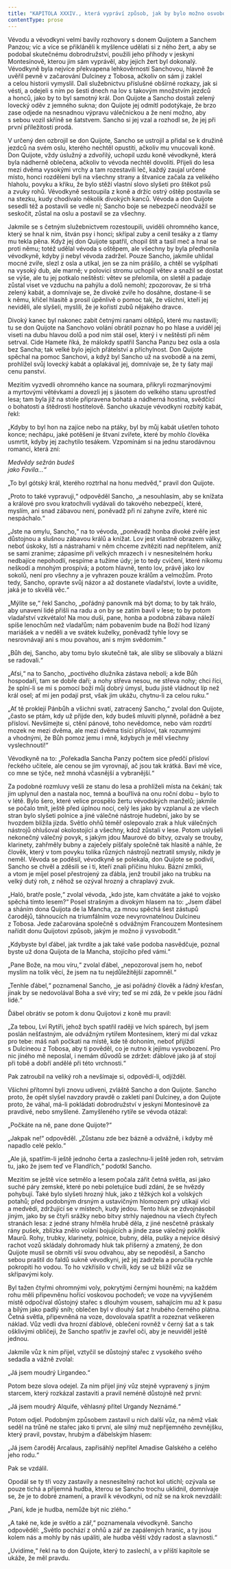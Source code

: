 ```yaml
---
title: "KAPITOLA XXXIV., která vypráví způsob, jak by bylo možno osvoboditi začarovanou Dulcineu z\_Tobosa, což je jedna z\_nejkrásnějších příhod celé historie."
contentType: prose
---
```


  

Vévodu a vévodkyni velmi bavily rozhovory s donem Quijotem a Sanchem Panzou; víc a více se přikláněli k myšlence udělati si z něho žert, a aby se podobal skutečnému dobrodružství, použili jeho příhody v jeskyni Montesínově, kterou jim sám vyprávěl, aby jejich žert byl dokonalý. Vévodkyně byla nejvíce překvapena lehkověrností Sanchovou, hlavně že uvěřil pevně v začarování Dulciney z Tobosa, ačkoliv on sám ji zaklel a celou historii vymyslil. Dali služebnictvu příslušné obšírné rozkazy, jak si vésti, a odejeli s ním po šesti dnech na lov s takovým množstvím jezdců a honců, jako by to byl samotný král. Don Quijote a Sancho dostali zelený lovecký oděv z jemného sukna; don Quijote jej odmítl podotýkaje, že brzo zase odjede na nesnadnou výpravu válečnickou a že není možno, aby s sebou vozil skříně se šatstvem. Sancho si jej vzal a rozhodl se, že jej při první příležitosti prodá.

V určený den ozbrojil se don Quijote, Sancho se ustrojil a přidal se k družině jezdců na svém oslu, kterého nechtěl opustiti, ačkoliv mu vnucovali koně. Don Quijote, vždy úslužný a zdvořilý, uchopil uzdu koně vévodkyně, která byla nádherně oblečena, ačkoliv to vévoda nechtěl dovoliti. Přijeli do lesa mezi dvěma vysokými vrchy a tam rozestavili leč, každý zaujal určené místo, honci rozděleni byli na všechny strany a štvanice začala za velikého hlaholu, povyku a křiku, že bylo stěží vlastní slovo slyšeti pro štěkot psů a zvuky rohů. Vévodkyně sestoupila z koně a držíc ostrý oštěp postavila se na stezku, kudy chodívalo několik divokých kanců. Vévoda a don Quijote sesedli též a postavili se vedle ní; Sancho boje se nebezpečí neodvážil se seskočit, zůstal na oslu a postavil se za všechny.

Jakmile se s četným služebnictvem rozestoupili, uviděli ohromného kance, který se hnal k nim, štván psy i honci; skřípal zuby a cenil tesáky a z tlamy mu tekla pěna. Když jej don Quijote spatřil, chopil štít a tasil meč a hnal se proti němu; totéž udělal vévoda s oštěpem, ale všechny by byla předhonila vévodkyně, kdyby ji nebyl vévoda zadržel. Pouze Sancho, jakmile uhlídal mocné zvíře, slezl z osla a utíkal, jen se za ním prášilo, a chtěl se vyšplhati na vysoký dub, ale marně; v polovici stromu uchopil větev a snažil se dostat se výše, ale tu jej potkalo neštěstí: větev se přelomila, on sletěl a padaje zůstal viset ve vzduchu na pahýlu a dolů nemohl; zpozorovav, že si trhá zelený kabát, a domnívaje se, že divoké zvíře ho dosáhne, dostane-li se k němu, křičel hlasitě a prosil úpěnlivě o pomoc tak, že všichni, kteří jej neviděli, ale slyšeli, myslili, že je kořistí zubů nějakého dravce.

Divoký kanec byl nakonec zabit četnými ranami oštěpů, které mu nastavili; tu se don Quijote na Sanchovo volání obrátil poznav ho po hlase a uviděl jej viseti na dubu hlavou dolů a pod ním stál osel, který i v neštěstí při něm setrval. Cide Hamete říká, že málokdy spatřil Sancha Panzu bez osla a osla bez Sancha; tak velké bylo jejich přátelství a příchylnost. Don Quijote spěchal na pomoc Sanchovi, a když byl Sancho už na svobodě a na zemi, prohlížel svůj lovecký kabát a oplakával jej, domnívaje se, že ty šaty mají cenu panství.

Mezitím vyzvedli ohromného kance na soumara, přikryli rozmarýnovými a myrtovými větévkami a dovezli jej s jásotem do velkého stanu uprostřed lesa; tam byla již na stole připravena bohatá a nádherná hostina, svědčící o bohatosti a štědrosti hostitelově. Sancho ukazuje vévodkyni rozbitý kabát, řekl:

„Kdyby to byl hon na zajíce nebo na ptáky, byl by můj kabát ušetřen tohoto konce; nechápu, jaké potěšení je štvaní zvířete, které by mohlo člověka usmrtit, kdyby jej zachytilo tesákem. Vzpomínám si na jednu starodávnou romanci, která zní:

_Medvědy sežrán budeš  
jako Favila…“_

„To byl gótský král, kterého roztrhal na honu medvěd,“ pravil don Quijote.

„Proto to také vypravuji,“ odpověděl Sancho, „a nesouhlasím, aby se knížata a králové pro svou kratochvíli vydávali do takového nebezpečí, které, myslím, ani snad zábavou není, poněvadž při ní zahyne zvíře, které nic nespáchalo.“

„Jste na omylu, Sancho,“ na to vévoda, „poněvadž honba divoké zvěře jest důstojnou a slušnou zábavou králů a knížat. Lov jest vlastně obrazem války, neboť úskoky, lstí a nástrahami v něm chceme zvítěziti nad nepřítelem, aniž se sami zraníme; zápasíme při velkých mrazech i v nesnesitelném horku nedbajíce nepohodlí, nespíme a tužíme údy; je to tedy cvičení, které nikomu neškodí a mnohým prospívá; a potom hlavně, tento lov, právě jako lov sokolů, není pro všechny a je vyhrazen pouze králům a velmožům. Proto tedy, Sancho, opravte svůj názor a až dostanete vladařství, lovte a uvidíte, jaká je to skvělá věc.“

„Mýlíte se,“ řekl Sancho, „pořádný panovník má být doma; to by tak hrálo, aby unavení lidé přišli na radu a on by se zatím bavil v lese; to by potom vladařství vzkvétalo! Na mou duši, pane, honba a podobná zábava náleží spíše lenochům než vladařům; nám pobavením bude na Boží hod lízaný mariášek a v neděli a ve svátek kuželky, poněvadž tyhle lovy se nesrovnávají ani s mou povahou, ani s mým svědomím.“

„Bůh dej, Sancho, aby tomu bylo skutečně tak, ale sliby se slibovaly a blázni se radovali.“

„Aťsi,“ na to Sancho, „poctivého dlužníka zástava nebolí; a kde Bůh hospodaří, tam se dobře daří; a nohy střeva nesou, ne střeva nohy; chci říci, že splní-li se mi s pomocí boží můj dobrý úmysl, budu jistě vládnout líp než král osel; ať mi jen podají prst, však jim ukážu, chytnu-li za celou ruku.“

„Ať tě proklejí Pánbůh a všichni svatí, zatracený Sancho,“ zvolal don Quijote, „často se ptám, kdy už přijde den, kdy budeš mluviti plynně, pořádně a bez přísloví. Nevšímejte si, ctění pánové, toho nevědomce, nebo vám rozdrtí mozek ne mezi dvěma, ale mezi dvěma tisíci přísloví, tak rozumnými a vhodnými, že Bůh pomoz jemu i mně, kdybych je měl všechny vyslechnouti!“

Vévodkyně na to: „Pořekadla Sancha Panzy počtem sice předčí přísloví řeckého učitele, ale cenou se jim vyrovnají, ač jsou tak krátká. Baví mě více, co mne se týče, než mnohá včasnější a vybranější.“

Za podobné rozmluvy vešli ze stanu do lesa a prohlíželi místa na čekání; tak jim uplynul den a nastala noc, temná a bouřlivá na onu roční dobu – bylo to v létě. Bylo šero, které velice prospělo žertu vévodských manželů; jakmile se počalo tmít, ještě před úplnou nocí, celý les jako by vzplanul a ze všech stran bylo slyšeti polnice a jiné válečné nástroje hudební, jako by se hvozdem blížila jízda. Světlo ohňů téměř oslepovalo zrak a hluk válečných nástrojů ohlušoval okolostojící a všechny, kdož zůstali v lese. Potom uslyšeli nekonečný válečný povyk, s jakým jdou Maurové do bitvy, ozvaly se trouby, klarinety, zahřměly bubny a zaječely píšťaly společně tak hlasitě a náhle, že člověk, který v tom povyku tolika různých nástrojů neztratil smysly, nikdy je neměl. Vévoda se poděsil, vévodkyně se polekala, don Quijote se podivil, Sancho se chvěl a zděsili se i ti, kteří znali příčinu hluku. Bázní zmlkli, a vtom je míjel posel přestrojený za ďábla, jenž troubil jako na trubku na velký dutý roh, z něhož se ozýval hrozný a chraplavý zvuk.

„Haló, bratře posle,“ zvolal vévoda, „kdo jste, kam chvátáte a jaké to vojsko spěchá tímto lesem?“ Posel strašným a divokým hlasem na to: „Jsem ďábel a sháním dona Quijota de la Mancha, za mnou spěchá šest zástupů čarodějů, táhnoucích na triumfálním voze nevyrovnatelnou Dulcineu z Tobosa. Jede začarována společně s odvážným Francouzem Montesínem nařídit donu Quijotovi způsob, jakým je možno ji vysvobodit.“

„Kdybyste byl ďábel, jak tvrdíte a jak také vaše podoba nasvědčuje, poznal byste už dona Quijota de la Mancha, stojícího před vámi.“

„Pane Bože, na mou víru,“ zvolal ďábel, „nepozoroval jsem ho, neboť myslím na tolik věcí, že jsem na tu nejdůležitější zapomněl.“

„Tenhle ďábel,“ poznamenal Sancho, „je asi pořádný člověk a řádný křesťan, jinak by se nedovolával Boha a své víry; teď se mi zdá, že v pekle jsou řádní lidé.“

Ďábel obrátiv se potom k donu Quijotovi z koně mu pravil:

„Za tebou, Lví Rytíři, jehož bych spatřil raději ve lvích spárech, byl jsem poslán nešťastným, ale odvážným rytířem Montesínem, který mi dal vzkaz pro tebe: máš naň počkati na místě, kde tě dohoním, neboť přijíždí s Dulcineou z Tobosa, aby ti pověděl, co je nutno k jejímu vysvobození. Pro nic jiného mě neposlal, i nemám důvodů se zdržet: ďáblové jako já ať stojí při tobě a dobří andělé při této vrchnosti.“

Pak zatroubil na veliký roh a nevšímaje si, odpovědí-li, odjížděl.

Všichni přítomní byli znovu udiveni, zvláště Sancho a don Quijote. Sancho proto, že opět slyšel navzdory pravdě o zakletí paní Dulciney, a don Quijote proto, že váhal, má-li pokládati dobrodružství v jeskyni Montesínově za pravdivé, nebo smyšlené. Zamyšleného rytíře se vévoda otázal:

„Počkáte na ně, pane done Quijote?“

„Jakpak ne!“ odpověděl. „Zůstanu zde bez bázně a odvážně, i kdyby mě napadlo celé peklo.“

„Ale já, spatřím-li ještě jednoho čerta a zaslechnu-li ještě jeden roh, setrvám tu, jako že jsem teď ve Flandřích,“ podotkl Sancho.

Mezitím se ještě více setmělo a lesem počala zářit četná světla, asi jako suché páry zemské, které po nebi poletujíce budí zdání, že se hvězdy pohybují. Také bylo slyšeti hrozný hluk, jako z těžkých kol a volských potahů; před podobným drsným a ustavičným hlomozem prý utíkají vlci a medvědi, zdržující se v místech, kudy jedou. Tento hluk se zdvojnásobil jiným, jako by se čtyři srážky nebo bitvy strhly najednou na všech čtyřech stranách lesa: z jedné strany hřměla hrubě děla, z jiné nesčetně práskaly rány pušek, zblízka znělo volání bojujících a jinde zase válečný pokřik Maurů. Rohy, trubky, klarinety, polnice, bubny, děla, pušky a nejvíce děsivý rachot vozů skládaly dohromady hluk tak příšerný a zmatený, že don Quijote musil se obrniti vší svou odvahou, aby se nepoděsil, a Sancho sebou praštil do faldů sukně vévodkyni, jež jej zadržela a poručila rychle pokropiti ho vodou. To ho vzkřísilo v chvíli, kdy se už blížil vůz se skřípavými koly.

Byl tažen čtyřmi ohromnými voly, pokrytými černými houněmi; na každém rohu měli připevněnu hořící voskovou pochodeň; ve voze na vyvýšeném místě odpočíval důstojný stařec s dlouhým vousem, sahajícím mu až k pasu a bílým jako padlý sníh; oblečen byl v dlouhý šat z hrubého černého plátna. Četná světla, připevněná na voze, dovolovala spatřit a rozeznat veškeren náklad. Vůz vedli dva hrozní ďáblové, oblečení rovněž v černý šat a s tak ošklivými obličeji, že Sancho spatřiv je zavřel oči, aby je neuviděl ještě jednou.

Jakmile vůz k nim přijel, vztyčil se důstojný stařec z vysokého svého sedadla a vážně zvolal:

„Já jsem moudrý Lirgandeo.“

Potom beze slova odejel. Za ním přijel jiný vůz stejně vypravený s jiným starcem, který rozkázal zastaviti a pravil neméně důstojně než první:

„Já jsem moudrý Alquife, věhlasný přítel Urgandy Neznámé.“

Potom odjel. Podobným způsobem zastavil u nich další vůz, na němž však seděl na trůně ne stařec jako ti první, ale silný muž nepříjemného zevnějšku, který pravil, povstav, hrubým a ďábelským hlasem:

„Já jsem čaroděj Arcalaus, zapřisáhlý nepřítel Amadise Galského a celého jeho rodu.“

Pak se vzdálil.

Opodál se ty tři vozy zastavily a nesnesitelný rachot kol utichl; ozývala se pouze tichá a příjemná hudba, kterou se Sancho trochu uklidnil, domnívaje se, že je to dobré znamení, a pravil k vévodkyni, od níž se na krok nevzdálil:

„Paní, kde je hudba, nemůže být nic zlého.“

„A také ne, kde je světlo a zář,“ poznamenala vévodkyně. Sancho odpověděl: „Světlo pochází z ohňů a zář ze zapálených hranic, a ty jsou kolem nás a mohly by nás upáliti, ale hudba věští vždy radost a slavnosti.“

„Uvidíme,“ řekl na to don Quijote, který to zaslechl, a v příští kapitole se ukáže, že měl pravdu.
